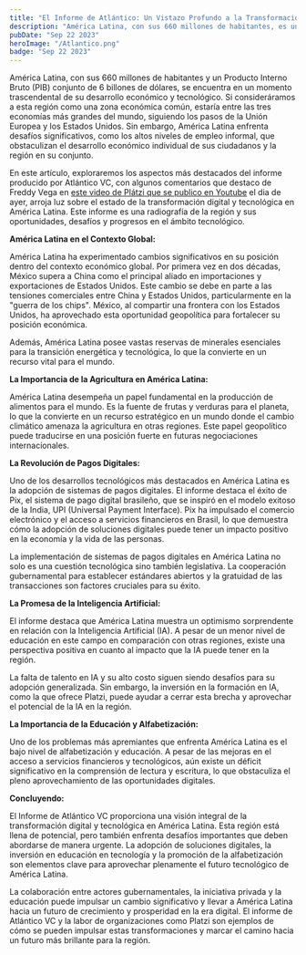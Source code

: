 ```yaml
---
title: "El Informe de Atlántico: Un Vistazo Profundo a la Transformación Digital en América Latina"
description: "América Latina, con sus 660 millones de habitantes, es una región rica en recursos y potencial económico. A pesar de esto, enfrenta desafíos significativos."
pubDate: "Sep 22 2023"
heroImage: "/Atlantico.png"
badge: "Sep 22 2023"
---
```

América Latina, con sus 660 millones de habitantes y un Producto Interno Bruto (PIB) conjunto de 6 billones de dólares, se encuentra en un momento trascendental de su desarrollo económico y tecnológico. Si consideráramos a esta región como una zona económica común, estaría entre las tres economías más grandes del mundo, siguiendo los pasos de la Unión Europea y los Estados Unidos. Sin embargo, América Latina enfrenta desafíos significativos, como los altos niveles de empleo informal, que obstaculizan el desarrollo económico individual de sus ciudadanos y la región en su conjunto.

En este artículo, exploraremos los aspectos más destacados del informe producido por Atlántico VC, con algunos comentarios que destaco de Freddy Vega en [este video de Plátzi que se publico en Youtube](https://www.youtube.com/watch?v=Qo8PSmxJejM&t=45s) el dia de ayer, arroja luz sobre el estado de la transformación digital y tecnológica en América Latina. Este informe es una radiografía de la región y sus oportunidades, desafíos y progresos en el ámbito tecnológico.

**América Latina en el Contexto Global:**

América Latina ha experimentado cambios significativos en su posición dentro del contexto económico global. Por primera vez en dos décadas, México supera a China como el principal aliado en importaciones y exportaciones de Estados Unidos. Este cambio se debe en parte a las tensiones comerciales entre China y Estados Unidos, particularmente en la "guerra de los chips". México, al compartir una frontera con los Estados Unidos, ha aprovechado esta oportunidad geopolítica para fortalecer su posición económica.

Además, América Latina posee vastas reservas de minerales esenciales para la transición energética y tecnológica, lo que la convierte en un recurso vital para el mundo.

**La Importancia de la Agricultura en América Latina:**

América Latina desempeña un papel fundamental en la producción de alimentos para el mundo. Es la fuente de frutas y verduras para el planeta, lo que la convierte en un recurso estratégico en un mundo donde el cambio climático amenaza la agricultura en otras regiones. Este papel geopolítico puede traducirse en una posición fuerte en futuras negociaciones internacionales.

**La Revolución de Pagos Digitales:**

Uno de los desarrollos tecnológicos más destacados en América Latina es la adopción de sistemas de pagos digitales. El informe destaca el éxito de Pix, el sistema de pago digital brasileño, que se inspiró en el modelo exitoso de la India, UPI (Universal Payment Interface). Pix ha impulsado el comercio electrónico y el acceso a servicios financieros en Brasil, lo que demuestra cómo la adopción de soluciones digitales puede tener un impacto positivo en la economía y la vida de las personas.

La implementación de sistemas de pagos digitales en América Latina no solo es una cuestión tecnológica sino también legislativa. La cooperación gubernamental para establecer estándares abiertos y la gratuidad de las transacciones son factores cruciales para su éxito.

**La Promesa de la Inteligencia Artificial:**

El informe destaca que América Latina muestra un optimismo sorprendente en relación con la Inteligencia Artificial (IA). A pesar de un menor nivel de educación en este campo en comparación con otras regiones, existe una perspectiva positiva en cuanto al impacto que la IA puede tener en la región.

La falta de talento en IA y su alto costo siguen siendo desafíos para su adopción generalizada. Sin embargo, la inversión en la formación en IA, como la que ofrece Platzi, puede ayudar a cerrar esta brecha y aprovechar el potencial de la IA en la región.

**La Importancia de la Educación y Alfabetización:**

Uno de los problemas más apremiantes que enfrenta América Latina es el bajo nivel de alfabetización y educación. A pesar de las mejoras en el acceso a servicios financieros y tecnológicos, aún existe un déficit significativo en la comprensión de lectura y escritura, lo que obstaculiza el pleno aprovechamiento de las oportunidades digitales.

**Concluyendo:**

El Informe de Atlántico VC proporciona una visión integral de la transformación digital y tecnológica en América Latina. Esta región está llena de potencial, pero también enfrenta desafíos importantes que deben abordarse de manera urgente. La adopción de soluciones digitales, la inversión en educación en tecnología y la promoción de la alfabetización son elementos clave para aprovechar plenamente el futuro tecnológico de América Latina.

La colaboración entre actores gubernamentales, la iniciativa privada y la educación puede impulsar un cambio significativo y llevar a América Latina hacia un futuro de crecimiento y prosperidad en la era digital. El informe de Atlántico VC y la labor de organizaciones como Platzi son ejemplos de cómo se pueden impulsar estas transformaciones y marcar el camino hacia un futuro más brillante para la región.
